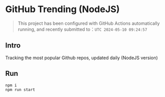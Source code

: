 # GitHub Trending (NodeJS)

> This project has been configured with GitHub Actions automatically running, and recently submitted to：`UTC 2024-05-10 09:24:57`

## Intro

Tracking the most popular Github repos, updated daily (NodeJS version)

## Run

```bash
npm i
npm run start
```
